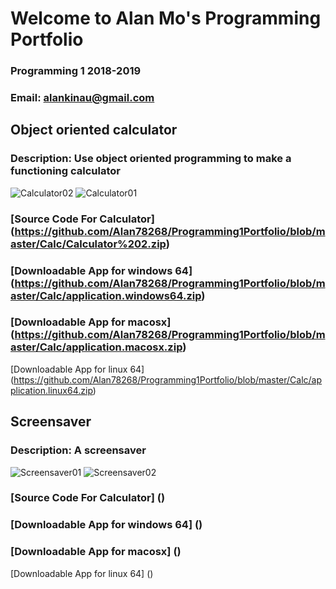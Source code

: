 # Welcome to Alan Mo's Programming Portfolio
### Programming 1 2018-2019
### Email: alankinau@gmail.com


## Object oriented calculator

### Description: Use object oriented programming to make a functioning calculator

![Calculator02](https://github.com/Alan78268/Programming1Portfolio/blob/master/Calc/calculator.jpg?raw=true)
![Calculator01](https://github.com/Alan78268/Programming1Portfolio/blob/master/Calc/Calculator01.png?raw=true)

### [Source Code For Calculator] (https://github.com/Alan78268/Programming1Portfolio/blob/master/Calc/Calculator%202.zip)

### [Downloadable App for windows 64] (https://github.com/Alan78268/Programming1Portfolio/blob/master/Calc/application.windows64.zip)

### [Downloadable App for macosx] (https://github.com/Alan78268/Programming1Portfolio/blob/master/Calc/application.macosx.zip)

[Downloadable App for linux 64] (https://github.com/Alan78268/Programming1Portfolio/blob/master/Calc/application.linux64.zip)


## Screensaver

### Description: A screensaver

![Screensaver01]()
![Screensaver02]()

### [Source Code For Calculator] ()

### [Downloadable App for windows 64] ()

### [Downloadable App for macosx] ()

[Downloadable App for linux 64] ()

